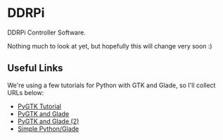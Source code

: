 DDRPi
=====

DDRPi Controller Software.

Nothing much to look at yet, but hopefully this will change very soon :)

Useful Links
------------

We're using a few tutorials for Python with GTK and Glade, so I'll collect URLs below:

 * [PyGTK Tutorial](http://zetcode.com/gui/pygtk/)
 * [PyGTK and Glade](http://www.pygtk.org/articles/pygtk-glade-gui/Creating_a_GUI_using_PyGTK_and_Glade.htm)
 * [PyGTK and Glade (2)](http://www.pygtk.org/articles/application-pygtk-glade/Building_an_Application_with_PyGTK_and_Glade.htm)
 * [Simple Python/Glade](http://www.overclock.net/t/342279/tutorial-using-python-glade-to-create-a-simple-gui-application)
	
	

